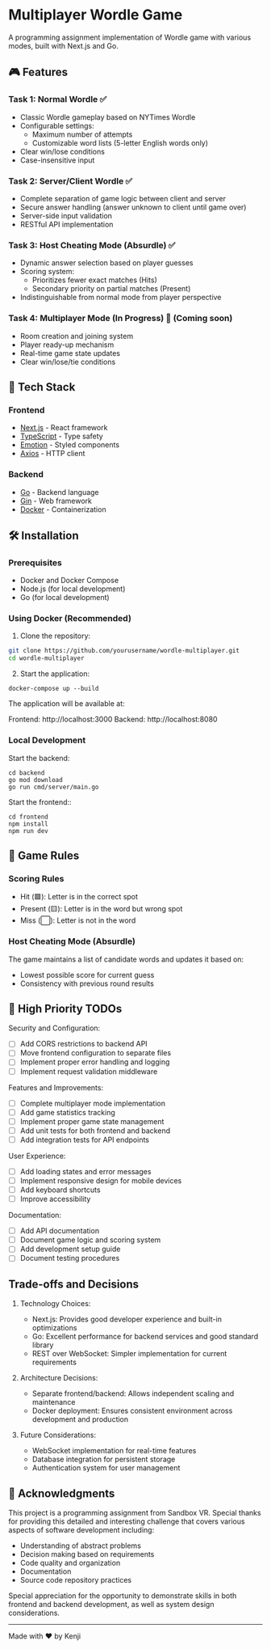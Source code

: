 # Multiplayer Wordle Game

A programming assignment implementation of Wordle game with various modes, built with Next.js and Go.

## 🎮 Features

### Task 1: Normal Wordle ✅
- Classic Wordle gameplay based on NYTimes Wordle
- Configurable settings:
  - Maximum number of attempts
  - Customizable word lists (5-letter English words only)
- Clear win/lose conditions
- Case-insensitive input

### Task 2: Server/Client Wordle ✅
- Complete separation of game logic between client and server
- Secure answer handling (answer unknown to client until game over)
- Server-side input validation
- RESTful API implementation

### Task 3: Host Cheating Mode (Absurdle) ✅
- Dynamic answer selection based on player guesses
- Scoring system:
  - Prioritizes fewer exact matches (Hits)
  - Secondary priority on partial matches (Present)
- Indistinguishable from normal mode from player perspective

### Task 4: Multiplayer Mode (In Progress) 🚧 (Coming soon)
- Room creation and joining system
- Player ready-up mechanism
- Real-time game state updates
- Clear win/lose/tie conditions

## 🚀 Tech Stack

### Frontend
- [Next.js](https://nextjs.org/) - React framework
- [TypeScript](https://www.typescriptlang.org/) - Type safety
- [Emotion](https://emotion.sh/) - Styled components
- [Axios](https://axios-http.com/) - HTTP client

### Backend
- [Go](https://golang.org/) - Backend language
- [Gin](https://gin-gonic.com/) - Web framework
- [Docker](https://www.docker.com/) - Containerization

## 🛠️ Installation

### Prerequisites
- Docker and Docker Compose
- Node.js (for local development)
- Go (for local development)

### Using Docker (Recommended)

1. Clone the repository:
```bash
git clone https://github.com/yourusername/wordle-multiplayer.git
cd wordle-multiplayer
```

2. Start the application:
```
docker-compose up --build
```

The application will be available at:

Frontend: http://localhost:3000
Backend: http://localhost:8080

### Local Development
Start the backend:
```
cd backend
go mod download
go run cmd/server/main.go
```
Start the frontend::
```
cd frontend
npm install
npm run dev
```

## 🎯 Game Rules

### Scoring Rules
- Hit (🟩): Letter is in the correct spot
- Present (🟨): Letter is in the word but wrong spot
- Miss (⬜): Letter is not in the word

### Host Cheating Mode (Absurdle)
The game maintains a list of candidate words and updates it based on:
- Lowest possible score for current guess
- Consistency with previous round results


## 📝 High Priority TODOs

Security and Configuration:
- [ ] Add CORS restrictions to backend API
- [ ] Move frontend configuration to separate files
- [ ] Implement proper error handling and logging
- [ ] Implement request validation middleware

Features and Improvements:
- [ ] Complete multiplayer mode implementation
- [ ] Add game statistics tracking
- [ ] Implement proper game state management
- [ ] Add unit tests for both frontend and backend
- [ ] Add integration tests for API endpoints

User Experience:
- [ ] Add loading states and error messages
- [ ] Implement responsive design for mobile devices
- [ ] Add keyboard shortcuts
- [ ] Improve accessibility

Documentation:
- [ ] Add API documentation
- [ ] Document game logic and scoring system
- [ ] Add development setup guide
- [ ] Document testing procedures

## Trade-offs and Decisions

1. Technology Choices:
   - Next.js: Provides good developer experience and built-in optimizations
   - Go: Excellent performance for backend services and good standard library
   - REST over WebSocket: Simpler implementation for current requirements

2. Architecture Decisions:
   - Separate frontend/backend: Allows independent scaling and maintenance
   - Docker deployment: Ensures consistent environment across development and production

3. Future Considerations:
   - WebSocket implementation for real-time features
   - Database integration for persistent storage
   - Authentication system for user management

## 🙏 Acknowledgments

This project is a programming assignment from Sandbox VR. Special thanks for providing this detailed and interesting challenge that covers various aspects of software development including:
- Understanding of abstract problems
- Decision making based on requirements
- Code quality and organization
- Documentation
- Source code repository practices

Special appreciation for the opportunity to demonstrate skills in both frontend and backend development, as well as system design considerations.

---

Made with ❤️ by Kenji